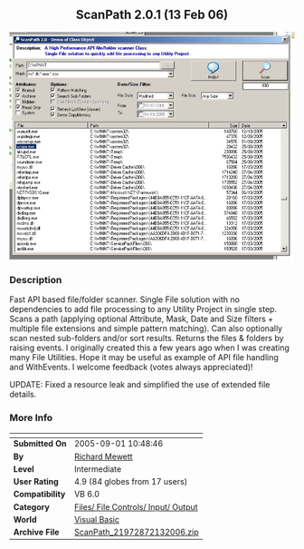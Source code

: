 ﻿<div align="center">

## ScanPath 2\.0\.1 \(13 Feb 06\)

<img src="PIC20051014648438715.jpg">
</div>

### Description

Fast API based file/folder scanner. Single File solution with no dependencies to add file processing to any Utility Project in single step. Scans a path (applying optional Attribute, Mask, Date and Size filters + multiple file extensions and simple pattern matching). Can also optionally scan nested sub-folders and/or sort results. Returns the files &amp; folders by raising events. I originally created this a few years ago when I was creating many File Utilities. Hope it may be useful as example of API file handling and WithEvents. I welcome feedback (votes always appreciated)!

UPDATE: Fixed a resource leak and simplified the use of extended file details.
 
### More Info
 


<span>             |<span>
---                |---
**Submitted On**   |2005-09-01 10:48:46
**By**             |[Richard Mewett](https://github.com/Planet-Source-Code/PSCIndex/blob/master/ByAuthor/richard-mewett.md)
**Level**          |Intermediate
**User Rating**    |4.9 (84 globes from 17 users)
**Compatibility**  |VB 6\.0
**Category**       |[Files/ File Controls/ Input/ Output](https://github.com/Planet-Source-Code/PSCIndex/blob/master/ByCategory/files-file-controls-input-output__1-3.md)
**World**          |[Visual Basic](https://github.com/Planet-Source-Code/PSCIndex/blob/master/ByWorld/visual-basic.md)
**Archive File**   |[ScanPath\_21972872132006\.zip](https://github.com/Planet-Source-Code/richard-mewett-scanpath-2-0-1-13-feb-06__1-62882/archive/master.zip)








